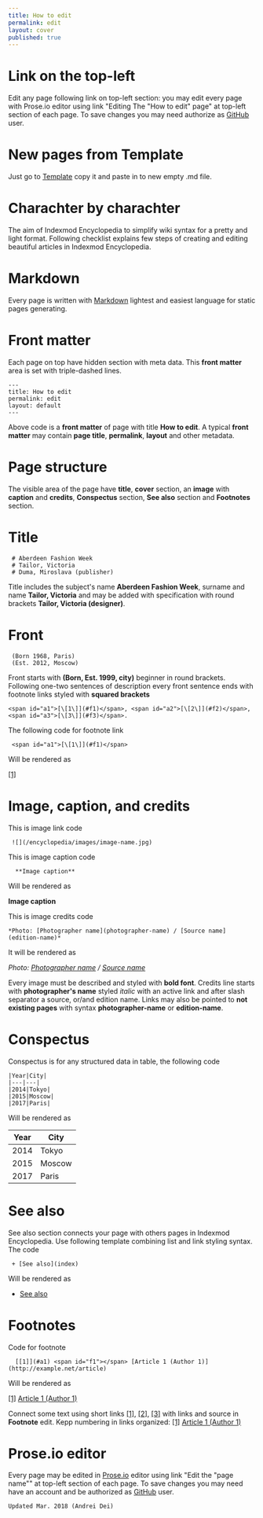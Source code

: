 ```yaml
---
title: How to edit
permalink: edit
layout: cover
published: true
---
```



# Link on the top-left

Edit any page following link on top-left section: you may edit every page with Prose.io editor using link "Editing The "How to edit" page" at top-left section of each page. To save  changes you may need authorize as [GitHub](https://github.com/join) user.


# New pages from Template

Just go to [Template](template) copy it and paste in to new empty .md file.

# Charachter by charachter

The aim of Indexmod Encyclopedia to simplify wiki syntax for a pretty and light format. Following checklist explains few steps of creating and editing beautiful articles in Indexmod Encyclopedia.

# Markdown

Every page is written with [Markdown](https://daringfireball.net/projects/markdown/syntax) lightest and easiest language for static pages generating.

#  Front matter

Each page on top have hidden section with meta data. This **front matter** area is set with triple-dashed lines.

    ---
    title: How to edit
    permalink: edit
    layout: default
    ---

Above code is a **front matter** of page with title **How to edit**. A typical **front matter** may contain **page title**, **permalink**, **layout** and other metadata.

# Page structure

The visible area of the page have **title**, **cover** section, an **image** with **caption** and **credits**, **Conspectus** section, **See also** section and **Footnotes** section.

# Title  

     # Aberdeen Fashion Week
     # Tailor, Victoria
     # Duma, Miroslava (publisher)

Title includes the subject's name **Aberdeen Fashion Week**, surname and name **Tailor, Victoria** and may be added with specification with round brackets **Tailor, Victoria (designer)**.

# Front

     (Born 1968, Paris)
     (Est. 2012, Moscow)


Front starts with **(Born, Est. 1999, city)** beginner in round brackets. Following one-two sentences of description every front sentence ends with footnote links styled with **squared brackets**

    <span id="a1">[\[1\]](#f1)</span>, <span id="a2">[\[2\]](#f2)</span>, <span id="a3">[\[3\]](#f3)</span>.

The following code for footnote link

     <span id="a1">[\[1\]](#f1)</span>

Will be rendered as

<span id="a1">[\[1\]](#f1)</span>


# Image, caption, and credits

This is image link code

     ![](/encyclopedia/images/image-name.jpg)

This is image caption code

      **Image caption**

Will be rendered as

**Image caption**

This is image credits code

    *Photo: [Photographer name](photographer-name) / [Source name](edition-name)*

It will be rendered as

*Photo: [Photographer name](photographer-name) / [Source name](edition-name)*

Every image must be described and styled with **bold font**. Credits line starts with **photographer's name** styled *italic* with an active link and after slash separator a source, or/and edition name. Links may also be pointed to **not existing pages** with syntax **photographer-name** or **edition-name**.

# Conspectus

Conspectus is for any structured data in table, the following code

    |Year|City|
    |---|---|
    |2014|Tokyo|
    |2015|Moscow|
    |2017|Paris|

Will be rendered as

|Year|City|
|----|-----|
|2014|Tokyo|
|2015|Moscow|
|2017|Paris|

# See also

See also section connects your page with others pages in Indexmod Encyclopedia. Use following template combining list and link styling syntax. The code

     + [See also](index)

Will be rendered as

+ [See also](index)


# Footnotes

Code for footnote

      [[1]](#a1) <span id="f1"></span> [Article 1 (Author 1)] (http://example.net/article)

Will be rendered as

[[1]](#a1) <span id="f1"></span> [Article 1 (Author 1)](http://example.net/article)

Connect some text using short links <span id="a1">[\[1\]](#f1)</span>, <span id="a2">[\[2\]](#f2)</span>, <span id="a3">[\[3\]](#f3)</span> with links and source in **Footnote** edit. Kepp numbering in links organized: [[1]](#a1) <span id="f1"></span> [Article 1 (Author 1)](http://example.net/article)

# Prose.io editor

Every page may be edited in [Prose.io](www.prose.io) editor using link "Edit the "page name"" at top-left section of each page. To save  changes you may need have an account and be authorized as [GitHub](https://github.com/join) user.

`Updated Mar. 2018 (Andrei Dei)`
